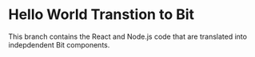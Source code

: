 # Hello World Transtion to Bit
This branch contains the React and Node.js code that are translated into indepdendent Bit components.
